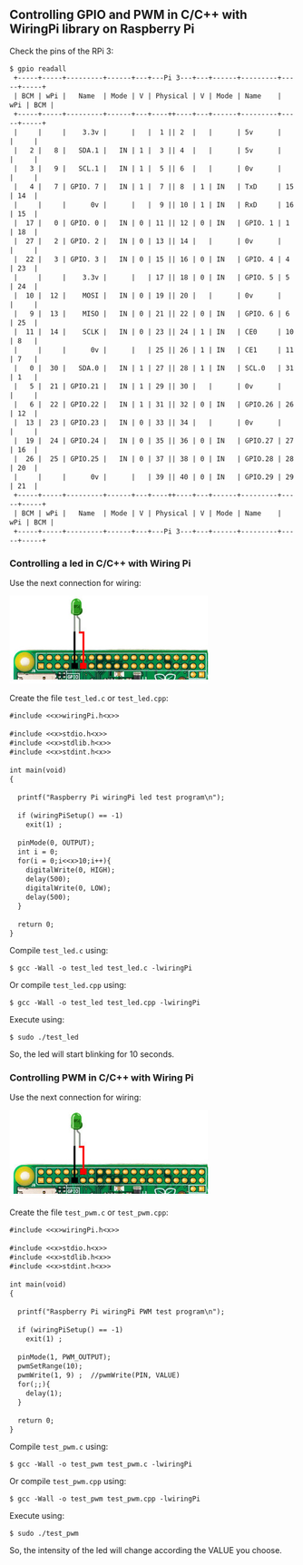 
## Controlling GPIO and PWM in C/C++ with WiringPi library on Raspberry Pi ##

Check the pins of the RPi 3:

```
$ gpio readall
 +-----+-----+---------+------+---+---Pi 3---+---+------+---------+-----+-----+
 | BCM | wPi |   Name  | Mode | V | Physical | V | Mode | Name    | wPi | BCM |
 +-----+-----+---------+------+---+----++----+---+------+---------+-----+-----+
 |     |     |    3.3v |      |   |  1 || 2  |   |      | 5v      |     |     |
 |   2 |   8 |   SDA.1 |   IN | 1 |  3 || 4  |   |      | 5v      |     |     |
 |   3 |   9 |   SCL.1 |   IN | 1 |  5 || 6  |   |      | 0v      |     |     |
 |   4 |   7 | GPIO. 7 |   IN | 1 |  7 || 8  | 1 | IN   | TxD     | 15  | 14  |
 |     |     |      0v |      |   |  9 || 10 | 1 | IN   | RxD     | 16  | 15  |
 |  17 |   0 | GPIO. 0 |   IN | 0 | 11 || 12 | 0 | IN   | GPIO. 1 | 1   | 18  |
 |  27 |   2 | GPIO. 2 |   IN | 0 | 13 || 14 |   |      | 0v      |     |     |
 |  22 |   3 | GPIO. 3 |   IN | 0 | 15 || 16 | 0 | IN   | GPIO. 4 | 4   | 23  |
 |     |     |    3.3v |      |   | 17 || 18 | 0 | IN   | GPIO. 5 | 5   | 24  |
 |  10 |  12 |    MOSI |   IN | 0 | 19 || 20 |   |      | 0v      |     |     |
 |   9 |  13 |    MISO |   IN | 0 | 21 || 22 | 0 | IN   | GPIO. 6 | 6   | 25  |
 |  11 |  14 |    SCLK |   IN | 0 | 23 || 24 | 1 | IN   | CE0     | 10  | 8   |
 |     |     |      0v |      |   | 25 || 26 | 1 | IN   | CE1     | 11  | 7   |
 |   0 |  30 |   SDA.0 |   IN | 1 | 27 || 28 | 1 | IN   | SCL.0   | 31  | 1   |
 |   5 |  21 | GPIO.21 |   IN | 1 | 29 || 30 |   |      | 0v      |     |     |
 |   6 |  22 | GPIO.22 |   IN | 1 | 31 || 32 | 0 | IN   | GPIO.26 | 26  | 12  |
 |  13 |  23 | GPIO.23 |   IN | 0 | 33 || 34 |   |      | 0v      |     |     |
 |  19 |  24 | GPIO.24 |   IN | 0 | 35 || 36 | 0 | IN   | GPIO.27 | 27  | 16  |
 |  26 |  25 | GPIO.25 |   IN | 0 | 37 || 38 | 0 | IN   | GPIO.28 | 28  | 20  |
 |     |     |      0v |      |   | 39 || 40 | 0 | IN   | GPIO.29 | 29  | 21  |
 +-----+-----+---------+------+---+----++----+---+------+---------+-----+-----+
 | BCM | wPi |   Name  | Mode | V | Physical | V | Mode | Name    | wPi | BCM |
 +-----+-----+---------+------+---+---Pi 3---+---+------+---------+-----+-----+
```

### Controlling a led in C/C++ with Wiring Pi ###

Use the next connection for wiring:

![image](/posts/technical/controlling_gpio_and_pwm_in_c_cpp_with_wiringpi_library_on_raspberry_pi/rpi3_led.jpg)

Create the file ```test_led.c``` or ```test_led.cpp```:

```
#include <<x>wiringPi.h<x>>
     
#include <<x>stdio.h<x>>
#include <<x>stdlib.h<x>>
#include <<x>stdint.h<x>>
     
int main(void)
{
      
  printf("Raspberry Pi wiringPi led test program\n");
     
  if (wiringPiSetup() == -1)
    exit(1) ;
     
  pinMode(0, OUTPUT);
  int i = 0;
  for(i = 0;i<<x>10;i++){
    digitalWrite(0, HIGH);
    delay(500);
    digitalWrite(0, LOW);
    delay(500);
  }
     
  return 0;
}
```

Compile ```test_led.c``` using:

```
$ gcc -Wall -o test_led test_led.c -lwiringPi
```

Or compile ```test_led.cpp``` using:

```
$ gcc -Wall -o test_led test_led.cpp -lwiringPi
```

Execute using:

```
$ sudo ./test_led
```

So, the led will start blinking for 10 seconds.

### Controlling PWM in C/C++ with Wiring Pi ###

Use the next connection for wiring:

![image](/posts/technical/controlling_gpio_and_pwm_in_c_cpp_with_wiringpi_library_on_raspberry_pi/rpi3_pwm.jpg)

Create the file ```test_pwm.c``` or ```test_pwm.cpp```:

```
#include <<x>wiringPi.h<x>>
     
#include <<x>stdio.h<x>>
#include <<x>stdlib.h<x>>
#include <<x>stdint.h<x>>
     
int main(void)
{
     
  printf("Raspberry Pi wiringPi PWM test program\n");
     
  if (wiringPiSetup() == -1)
    exit(1) ;
     
  pinMode(1, PWM_OUTPUT);
  pwmSetRange(10);
  pwmWrite(1, 9) ;  //pwmWrite(PIN, VALUE)
  for(;;){
    delay(1);
  }
     
  return 0;
}
```

Compile ```test_pwm.c``` using:

```
$ gcc -Wall -o test_pwm test_pwm.c -lwiringPi
```

Or compile ```test_pwm.cpp``` using:

```
$ gcc -Wall -o test_pwm test_pwm.cpp -lwiringPi
```

Execute using:

```
$ sudo ./test_pwm
```

So, the intensity of the led will change according the VALUE you choose.


